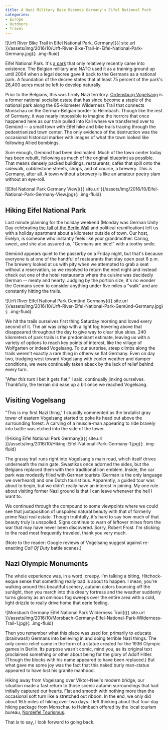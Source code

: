 ```yaml
---
title: A Nazi Military Base Becomes Germany's Eifel National Park
categories:
- Europe
- Outdoors
- Travel
---
```


![Urft River Bike Trail in Eifel National Park, Germany]({{ site.url }}/assets/img/2016/10/Urft-River-Bike-Trail-in-Eifel-National-Park-Germany.jpg){: .img-fluid}

Eifel National Park. It's [a park](http://www.nationalpark-eifel.de/) that only relatively recently came into existence. The Belgian military and NATO used it as a training ground up until 2004 when a legal decree gave it back to the Germans as a national park. A foundation of the decree states that at least 75 percent of the park's 26,400 acres must be left to develop naturally.

Prior to the Belgians, this was firmly Nazi territory. [Ordensburg Vogelsang](http://www.vogelsang-ip.de/) is a former national socialist estate that has since become a staple of the national park along the 85-kilometer Wilderness Trail that connects Monschau on the German-Belgian border to Heimbach. Though like the rest of Germany, it was nearly impossible to imagine the horrors that once happened here as our train pulled into Kall where we transferred over to Gemünd -- a small town with Eifel hike and bike trails tracing through the pedestrianized town center. The only evidence of the destruction was the occasional historical marker with images of what the town looked like following Allied bombings.

<!-- more -->

Sure enough, Gemünd had been decimated. Much of the town center today has been rebuilt, following as much of the original blueprint as possible. That means densely packed buildings, restaurants, cafés that spill onto the sidewalk, cobblestone streets, shops, and of course, a brewery. This is Germany, after all. A town without a brewery is like an amateur poetry slam without an eye-roll.

![Eifel National Park Germany View]({{ site.url }}/assets/img/2016/10/Eifel-National-Park-Germany-View.jpg){: .img-fluid}

## Hiking Eifel National Park

Last minute planning for the holiday weekend (Monday was German Unity Day celebrating [the fall of the Berlin Wall](http://www.bbc.com/travel/story/20150825-a-berlin-bike-ride-like-no-other) and political reunification) left us with a holiday apartment about a kilometer outside of town. Our host, Evelyn, is someone who instantly feels like your grandmother. Caring, sweet, and she also assured us, "Germans are nice!" with a toothy smile.

Gemünd appears quiet to the passerby on a Friday night, but that's because everyone is at one of the handful of restaurants that stay open past 6 p.m. The brewery looked at us with pity when we attempted to grab a seat without a reservation, so we resolved to return the next night and instead check out one of the hotel restaurants where the cuisine was decidedly German -- meaty and hearty. Judging by the portion size, it's no wonder the Germans seem to consider anything under five miles a "walk" and are constantly hitting the trails.

![Urft River Eifel National Park Gemünd Germany]({{ site.url }}/assets/img/2016/10/Urft-River-Eifel-National-Park-Gemünd-Germany.jpg){: .img-fluid}

We hit the trails ourselves first thing Saturday morning and loved every second of it. The air was crisp with a light fog hovering above that disappeared throughout the day to give way to clear blue skies. 240 kilometers of park trails is the predominant estimate, leaving us with a variety of options to reach key points of interest, like the village of Wolfgarten or indeed Vogelsang. To our surprise, steep climbs along the trails weren't exactly a rare thing in otherwise flat Germany. Even on day two, trudging west toward Vogelsang with cooler weather and damper conditions, we were continually taken aback by the lack of relief behind every turn.

"After _this turn_ I bet it gets flat," I said, continually jinxing ourselves. Thankfully, the terrain did ease up a bit once we reached Vogelsang.

## Visiting Vogelsang

"This is my first Nazi thing," I stupidly commented as the brutalist gray tower of eastern Vogelsang started to poke its head out above the surrounding forest. A carving of a muscle-man appearing to ride bravely into battle was etched into the side of the tower.

![Hiking Eifel National Park Germany]({{ site.url }}/assets/img/2016/10/Hiking-Eifel-National-Park-Germany-1.jpg){: .img-fluid}

The grassy trail runs right into Vogelsang's main road, which itself drives underneath the main gate. Swastikas once adorned the sides, but the Belgians replaced them with their traditional lion emblem. Inside, the car park was modestly filled with German tourists (German is the only language we overheard) and one Dutch tourist bus. Apparently, a guided tour was about to begin, but we didn't really have an interest in joining. My one rule about visiting former Nazi ground is that I can leave whenever the hell I want to.

We continued through the compound to some viewpoints where we could see that juxtaposition of unspoiled natural beauty with that of formerly prime Nazi real estate. Though truthfully, it's hard to say how much of that beauty truly is unspoiled. Signs continue to warn of leftover mines from the war that may have never been discovered. Sorry, Robert Frost. I'm sticking to the road most frequently traveled, thank you very much.

(Note to the reader: Google reviews of Vogelsang suggest against re-enacting _Call Of Duty_ battle scenes.)

## Nazi Olympic Monuments

The whole experience was, in a word, creepy. I'm talking a biting, Hitchock-esque sense that something really bad is about to happen. I mean, you're walking around this beautiful scenery, autumn colors bouncing off the sunlight, then you march into this dreary fortress and the weather suddenly turns gloomy as an ominous fog sweeps over the entire area with a cold, light drizzle to really drive home that eerie feeling.

![Morsbach Germany Eifel National Park Wilderness Trail]({{ site.url }}/assets/img/2016/10/Morsbach-Germany-Eifel-National-Park-Wilderness-Trail-1.jpg){: .img-fluid}

Then you remember what this place was used for, primarily to educate (brainwash) Germans into believing in and doing terrible Nazi things. The only comic relief came in the form of a statue created for the 1936 Olympic games in Berlin. Its purpose wasn't comic, mind you, as its original text proclaimed something or other about being for the glory of Adolf Hitler. (Though the blocks with his name appeared to have been replaced.) But what gave me some joy was the fact that this naked burly man-statue appeared to have lost his granite manhood.

Hiking away from Vogelsang over Viktor-Neel's modern bridge, our situation made a fast return to those scenic autumn surroundings that had initially captured our hearts. Flat and smooth with nothing more than the occasional soft turn like a stretched out ribbon.
In the end, we only did about 16.5 miles of hiking over two days. I left thinking about that four-day hiking package from Monschau to Heimbach offered by the local tourism bureau, [Nordeifel Tourismus](http://nordeifel-tourismus.de).

That is to say, I look forward to going back.
